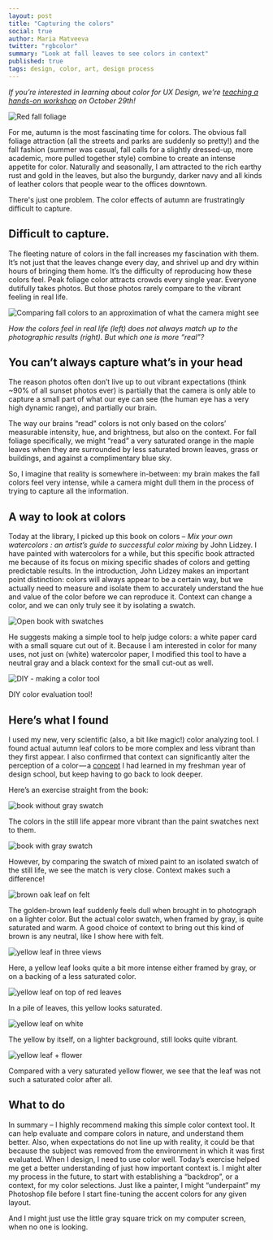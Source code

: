 ```yaml
---
layout: post
title: "Capturing the colors"
social: true
author: Maria Matveeva
twitter: "rgbcolor"
summary: "Look at fall leaves to see colors in context"
published: true
tags: design, color, art, design process
---
```


*If you’re interested in learning about color for UX Design, we’re [teaching a hands-on workshop](http://www.meetup.com/UX-East/events/225564114/) on October 29th!*

![Red fall foliage](https://i.imgur.com/5G48mpK.jpg)

For me, autumn is the most fascinating time for colors. The obvious fall foliage attraction (all the streets and parks are suddenly so pretty!) and the fall fashion (summer was casual, fall calls for a slightly dressed-up, more academic, more pulled together style) combine to create an intense appetite for color. Naturally and seasonally, I am attracted to the rich earthy rust and gold in the leaves, but also the burgundy, darker navy and all kinds of leather colors that people wear to the offices downtown.

There's just one problem. The color effects of autumn are frustratingly difficult to capture.


## Difficult to capture.

The fleeting nature of colors in the fall increases my fascination with them. It’s not just that the leaves change every day, and shrivel up and dry within hours of bringing them home. It’s the difficulty of reproducing how these colors feel.
Peak foliage color attracts crowds every single year. Everyone dutifully takes photos. But those photos rarely compare to the vibrant feeling in real life.

![Comparing fall colors to an approximation of what the camera might see](https://i.imgur.com/dbESday.jpg)

*How the colors feel in real life (left) does not always match up to the photographic results (right). But which one is more “real”?*


## You can’t always capture what’s in your head

The reason photos often don’t live up to out vibrant expectations (think ~90% of all sunset photos ever) is partially that the camera is only able to capture a small part of what our eye can see (the human eye has a very high dynamic range), and partially our brain.


The way our brains “read” colors is not only based on the colors’ measurable intensity, hue, and brightness, but also on the context. For fall foliage specifically, we might “read” a very saturated orange in the maple leaves when they are surrounded by less saturated brown leaves, grass or buildings, and against a complimentary blue sky.

So, I imagine that reality is somewhere in-between: my brain makes the fall colors feel very intense, while a camera might dull them in the process of trying to capture all the information.


## A way to look at colors

Today at the library, I picked up this book on colors – *Mix your own watercolors : an artist’s guide to successful color mixing* by John Lidzey. I have painted with watercolors for a while, but this specific book attracted me because of its focus on mixing specific shades of colors and getting predictable results. In the introduction, John Lidzey makes an important point distinction: colors will always appear to be a certain way, but we actually need to measure and isolate them to accurately understand the hue and value of the color before we can reproduce it. Context can change a color, and we can only truly see it by isolating a swatch.

![Open book with swatches](https://i.imgur.com/0s063iG.jpg)

He suggests making a simple tool to help judge colors: a white paper card with a small square cut out of it. Because I am interested in color for many uses, not just on (white) watercolor paper, I modified this tool to have a neutral gray and a black context for the small cut-out as well.

![DIY - making a color tool](https://i.imgur.com/b8GGdww.jpg)

DIY color evaluation tool!


## Here’s what I found

I used my new, very scientific (also, a bit like magic!) color analyzing tool. I found actual autumn leaf colors to be more complex and less vibrant than they first appear. I also confirmed that context can significantly alter the perception of a color — a [concept](https://yalepress.yale.edu/book.asp?isbn=9780300115956) I had learned in my freshman year of design school, but keep having to go back to look deeper.

Here’s an exercise straight from the book:

![book without gray swatch](https://i.imgur.com/NhTUABs.jpg)

The colors in the still life appear more vibrant than the paint swatches next to them.

![book with gray swatch](https://i.imgur.com/8R60zRH.jpg)

However, by comparing the swatch of mixed paint to an isolated swatch of the still life, we see the match is very close. Context makes such a difference!

![brown oak leaf on felt](https://i.imgur.com/oxeq4tw.jpg)

The golden-brown leaf suddenly feels dull when brought in to photograph on a lighter color. But the actual color swatch, when framed by gray, is quite saturated and warm. A good choice of context to bring out this kind of brown is any neutral, like I show here with felt.

![yellow leaf in three views](https://i.imgur.com/qNmw2K3.png)

Here, a yellow leaf looks quite a bit more intense either framed by gray, or on a backing of a less saturated color.

![yellow leaf on top of red leaves](https://i.imgur.com/d1jUz3R.jpg)

In a pile of leaves, this yellow looks saturated.

![yellow leaf on white](https://i.imgur.com/iLk9Xzf.jpg)

The yellow by itself, on a lighter background, still looks quite vibrant.

![yellow leaf + flower](https://i.imgur.com/8mKTVwS.jpg)

Compared with a very saturated yellow flower, we see that the leaf was not such a saturated color after all.


## What to do

In summary – I highly recommend making this simple color context tool. It can help evaluate and compare colors in nature, and understand them better. Also, when expectations do not line up with reality, it could be that because the subject was removed from the environment in which it was first evaluated.
When I design, I need to use color well. Today’s exercise helped me get a better understanding of just how important context is. I might alter my process in the future, to start with establishing a “backdrop”, or a context, for my color selections. Just like a painter, I might “underpaint” my Photoshop file before I start fine-tuning the accent colors for any given layout.

And I might just use the little gray square trick on my computer screen, when no one is looking.
